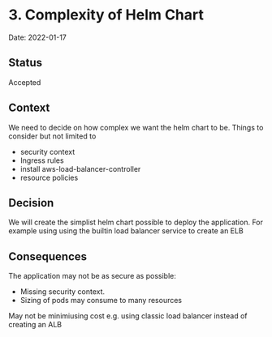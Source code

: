 # 3. Complexity of Helm Chart

Date: 2022-01-17

## Status

Accepted

## Context

We need to decide on how complex we want the helm chart to be. Things to consider but not limited to

* security context
* Ingress rules
* install aws-load-balancer-controller
* resource policies

## Decision

We will create the simplist helm chart possible to deploy the application. For example using using the builtin load balancer service to create an ELB

## Consequences

The application may not be as secure as possible:

* Missing security context.
* Sizing of pods may consume to many resources

May not be minimiusing cost e.g. using classic load balancer instead of creating an ALB
